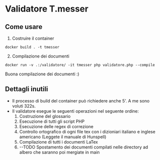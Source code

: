 # Validatore T.messer 

## Come usare

1. Costruire il container

```shell
docker build . -t tmesser
```

2. Compilazione dei documenti

```shell
docker run -v .:/validatore/ -it tmesser php validatore.php --compile
```

Buona compilazione dei documenti :)

## Dettagli inutili

- Il processo di build del container può richiedere anche 5'. A me sono voluti 322s.
- Il validatore esegue le seguenti operazioni nel seguente ordine:
    1. Costruzione del glossario
    2. Esecuzione di tutti gli script PHP
    3. Esecuzione delle regex di correzione
    4. Controllo ortografico di ogni file tex con i dizioniari italiano e inglese americano (Leggete il manuale di Hunspell)
    5. Compilazione di tutti i documenti LaTex
    6. --TODO Spostamento dei documenti compilati nelle directory ad albero che saranno poi mergiate in main
